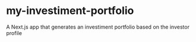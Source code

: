 # my-investiment-portfolio
A Next.js app that generates an investiment portfolio based on the investor profile
